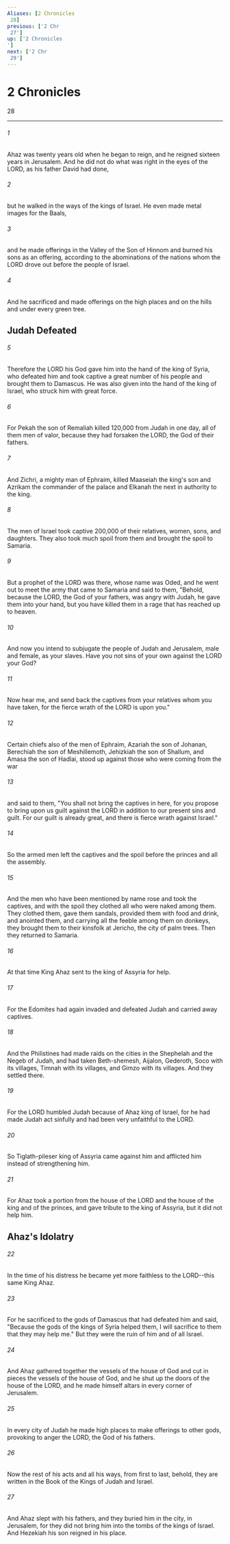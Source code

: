 ```yaml
---
Aliases: [2 Chronicles 28]
previous: ['2 Chr 27']
up: ['2 Chronicles']
next: ['2 Chr 29']
---
```

# 2 Chronicles 28

***
 

###### 1 
Ahaz was twenty years old when he began to reign, and he reigned sixteen years in Jerusalem. And he did not do what was right in the eyes of the LORD, as his father David had done,  

###### 2 
but he walked in the ways of the kings of Israel. He even made metal images for the Baals,  

###### 3 
and he made offerings in the Valley of the Son of Hinnom and burned his sons as an offering, according to the abominations of the nations whom the LORD drove out before the people of Israel.  

###### 4 
And he sacrificed and made offerings on the high places and on the hills and under every green tree.  ## Judah Defeated  

###### 5 
Therefore the LORD his God gave him into the hand of the king of Syria, who defeated him and took captive a great number of his people and brought them to Damascus. He was also given into the hand of the king of Israel, who struck him with great force.  

###### 6 
For Pekah the son of Remaliah killed 120,000 from Judah in one day, all of them men of valor, because they had forsaken the LORD, the God of their fathers.  

###### 7 
And Zichri, a mighty man of Ephraim, killed Maaseiah the king's son and Azrikam the commander of the palace and Elkanah the next in authority to the king.  

###### 8 
The men of Israel took captive 200,000 of their relatives, women, sons, and daughters. They also took much spoil from them and brought the spoil to Samaria.  

###### 9 
But a prophet of the LORD was there, whose name was Oded, and he went out to meet the army that came to Samaria and said to them, "Behold, because the LORD, the God of your fathers, was angry with Judah, he gave them into your hand, but you have killed them in a rage that has reached up to heaven.  

###### 10 
And now you intend to subjugate the people of Judah and Jerusalem, male and female, as your slaves. Have you not sins of your own against the LORD your God?  

###### 11 
Now hear me, and send back the captives from your relatives whom you have taken, for the fierce wrath of the LORD is upon you."  

###### 12 
Certain chiefs also of the men of Ephraim, Azariah the son of Johanan, Berechiah the son of Meshillemoth, Jehizkiah the son of Shallum, and Amasa the son of Hadlai, stood up against those who were coming from the war  

###### 13 
and said to them, "You shall not bring the captives in here, for you propose to bring upon us guilt against the LORD in addition to our present sins and guilt. For our guilt is already great, and there is fierce wrath against Israel."  

###### 14 
So the armed men left the captives and the spoil before the princes and all the assembly.  

###### 15 
And the men who have been mentioned by name rose and took the captives, and with the spoil they clothed all who were naked among them. They clothed them, gave them sandals, provided them with food and drink, and anointed them, and carrying all the feeble among them on donkeys, they brought them to their kinsfolk at Jericho, the city of palm trees. Then they returned to Samaria.  

###### 16 
At that time King Ahaz sent to the king of Assyria for help.  

###### 17 
For the Edomites had again invaded and defeated Judah and carried away captives.  

###### 18 
And the Philistines had made raids on the cities in the Shephelah and the Negeb of Judah, and had taken Beth-shemesh, Aijalon, Gederoth, Soco with its villages, Timnah with its villages, and Gimzo with its villages. And they settled there.  

###### 19 
For the LORD humbled Judah because of Ahaz king of Israel, for he had made Judah act sinfully and had been very unfaithful to the LORD.  

###### 20 
So Tiglath-pileser king of Assyria came against him and afflicted him instead of strengthening him.  

###### 21 
For Ahaz took a portion from the house of the LORD and the house of the king and of the princes, and gave tribute to the king of Assyria, but it did not help him.  ## Ahaz's Idolatry  

###### 22 
In the time of his distress he became yet more faithless to the LORD--this same King Ahaz.  

###### 23 
For he sacrificed to the gods of Damascus that had defeated him and said, "Because the gods of the kings of Syria helped them, I will sacrifice to them that they may help me." But they were the ruin of him and of all Israel.  

###### 24 
And Ahaz gathered together the vessels of the house of God and cut in pieces the vessels of the house of God, and he shut up the doors of the house of the LORD, and he made himself altars in every corner of Jerusalem.  

###### 25 
In every city of Judah he made high places to make offerings to other gods, provoking to anger the LORD, the God of his fathers.  

###### 26 
Now the rest of his acts and all his ways, from first to last, behold, they are written in the Book of the Kings of Judah and Israel.  

###### 27 
And Ahaz slept with his fathers, and they buried him in the city, in Jerusalem, for they did not bring him into the tombs of the kings of Israel. And Hezekiah his son reigned in his place.
